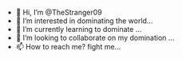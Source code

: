 - 👋 Hi, I’m @TheStranger09
- 👀 I’m interested in dominating the world...
- 🌱 I’m currently learning to dominate ...
- 💞️ I’m looking to collaborate on my domination ...
- 📫 How to reach me? fight me...

<!---
TheStranger09/TheStranger09 is a ✨ special ✨ repository because its `README.md` (this file) appears on your GitHub profile.
You can click the Preview link to take a look at your changes.
--->
